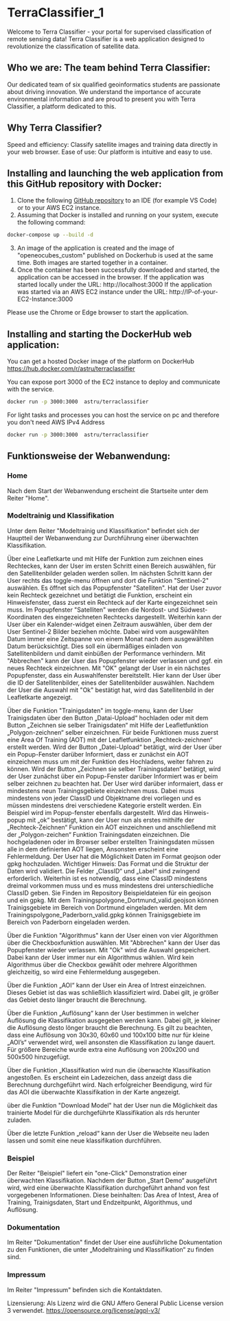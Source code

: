 # TerraClassifier_1

Welcome to Terra Classifier - your portal for supervised classification of remote sensing data!
Terra Classifier is a web application designed to revolutionize the classification of satellite data.

## Who we are: The team behind Terra Classifier: 
Our dedicated team of six qualified geoinformatics students are passionate about driving innovation.
We understand the importance of accurate environmental information and are proud to present you with Terra Classifier, a platform dedicated to this.

## Why Terra Classifier?
Speed and efficiency: Classify satellite images and training data directly in your web browser.
Ease of use: Our platform is intuitive and easy to use.

## Installing and launching the web application from this GitHub repository with Docker:
1. Clone the following [GitHub repository](https://github.com/astru03/TerraClassifier_1) to an IDE (for example VS Code) or to your AWS EC2 instance.
2. Assuming that Docker is installed and running on your system, execute the following command:
```bash
docker-compose up --build -d
```
3. An image of the application is created and the image of "openeocubes_custom" published on Dockerhub is used at the same time. Both images are started together in a container.
4. Once the container has been successfully downloaded and started, the application can be accessed in the browser.
If the application was started locally under the URL: http://localhost:3000
If the application was started via an AWS EC2 instance under the URL: http://IP-of-your-EC2-Instance:3000

Please use the Chrome or Edge browser to start the application.

## Installing and starting the DockerHub web application:
You can get a hosted Docker image of the platform on DockerHub https://hub.docker.com/r/astru/terraclassifier

You can expose port 3000 of the EC2 instance to deploy and communicate with the service.
```bash
docker run -p 3000:3000  astru/terraclassifier
```
For light tasks and processes you can host the service on pc and therefore you don't need AWS IPv4 Address
```bash
docker run -p 3000:3000  astru/terraclassifier
```

## Funktionsweise der Webanwendung:
### Home
Nach dem Start der Webanwendung erscheint die Startseite unter dem Reiter "Home".

### Modeltrainig und Klassifikation
Unter dem Reiter "Modeltrainig und Klassifikation" befindet sich der Hauptteil der Webanwendung zur Durchführung einer überwachten Klassifikation.

Über eine Leafletkarte und mit Hilfe der Funktion zum zeichnen eines Rechteckes, kann der User im ersten Schritt einen Bereich auswählen, für den Satellitenbilder geladen werden sollen. 
Im nächsten Schritt kann der User rechts das toggle-menu öffnen und dort die Funktion "Sentinel-2" auswählen. Es öffnet sich das Popupfenster "Satelliten". 
Hat der User zuvor kein Rechteck gezeichnet und betätigt die Funktion, erscheint ein Hinweisfenster, dass zuerst ein Rechteck auf der Karte eingezeichnet sein muss. 
Im Popupfenster "Satelliten" werden die Nordost- und Südwest-Koordinaten des eingezeichneten Rechtecks dargestellt. Weiterhin kann der User über ein Kalender-widget einen Zeitraum auswählen, über dem der User Sentinel-2 Bilder beziehen möchte. Dabei wird vom ausgewählten Datum immer eine Zeitspanne von einem Monat nach dem ausgewählten Datum berücksichtigt. Dies soll ein übermäßiges einladen von Satellitenbildern und damit einbüßen der Performance verhindern.
Mit "Abbrechen" kann der User das Popupfenster wieder verlassen und ggf. ein neues Rechteck einzeichnen.
Mit "OK" gelangt der User in ein nächstes Popupfenster, dass ein Auswahlfenster bereitstellt. 
Hier kann der User über die ID der Satellitenbilder, eines der Satellitenbilder auswählen. Nachdem der User die Auswahl mit "Ok" bestätigt hat, wird das Satellitenbild in der Leafletkarte angezeigt.

Über die Funktion "Trainigsdaten" im toggle-menu, kann der User Trainigsdaten über den Button „Datai-Upload“ hochladen oder mit dem Button „Zeichnen sie selber Trainigsdaten“ mit Hilfe der Leafletfunktion „Polygon-zeichnen“ selber einzeichnen. 
Für beide Funktionen muss zuerst eine Area Of Training (AOT) mit der Leafletfunktion „Rechteck-zeichnen“ erstellt werden. 
Wird der Button „Datei-Upload“ betätigt, wird der User über ein Popup-Fenster darüber Informiert, dass er zunächst ein AOT einzeichnen muss um mit der Funktion des Hochladens, weiter fahren zu können.
Wird der Button „Zeichnen sie selber Trainingsdaten“ betätigt, wird der User zunächst über ein Popup-Fenster darüber Informiert was er beim selber zeichnen zu beachten hat.
Der User wird darüber informaiert, dass er mindestens neun Trainingsgebiete einzeichnen muss. Dabei muss mindestens von jeder ClassID und Objektname drei vorliegen und es müssen mindestens drei verschiedene Kategorie erstellt werden. Ein Beispiel wird im Popup-fenster ebenfalls dargestellt.
Wird das Hinweis-popup mit „ok“ bestätigt, kann der User nun als erstes mithilfe der „Rechteck-Zeichnen“ Funktion ein AOT einzeichnen und anschließend mit der „Polygon-zeichen“ Funktion Trainingsdaten einzeichnen.
Die hochgeladenen oder im Browser selber erstellten Trainingsdaten müssen alle in dem definierten AOT liegen, Ansonsten erscheint eine Fehlermeldung.
Der User hat die Möglichkeit Daten im Format geojson oder gpkg hochzuladen. 
Wichtiger Hinweis: Das Format und die Struktur der Daten wird validiert. Die Felder „ClassID“ und „Label“ sind zwingend erforderlich. Weiterhin ist es notwendig, dass eine ClassID mindestens dreimal vorkommen muss und es muss mindestens drei unterschiedliche ClassID geben.
Sie Finden im Repository Beispieldateien für ein geojson und ein gpkg.
Mit dem Trainingspolygone_Dortmund_valid.geojson können Trainigsgebiete im Bereich von Dortmund eingeladen werden.
Mit dem Trainingspolygone_Paderborn_valid.gpkg können Trainigsgebiete im Bereich von Paderborn eingeladen werden.

Über die Funktion "Algorithmus" kann der User einen von vier Algorithmen über die Checkboxfunktion auswählen. Mit "Abbrechen" kann der User das Popupfenster wieder verlassen. Mit "Ok" wird die Auswahl gespeichert. Dabei kann der User immer nur ein Algorithmus wählen. Wird kein Algorithmus über die Checkbox gewählt oder mehrere Algorithmen gleichzeitig, so wird eine Fehlermeldung ausgegeben.


Über die Funktion „AOI“ kann der User ein Area of Intrest einzeichnen. Dieses Gebiet ist das was schließlich klassifiziert wird. Dabei gilt, je größer das Gebiet desto länger braucht die Berechnung. 

Über die Funktion „Auflösung“ kann der User bestimmen in welcher Auflösung die Klassifikation ausgegeben werden kann. Dabei gilt, je kleiner die Auflösung desto lönger braucht die Berechnung. Es gilt zu beachten, dass eine Auflösung von 30x30, 60x60 und 100x100 bitte nur für kleine „AOI’s“ verwendet wird, weil ansonsten die Klassifikation zu lange dauert. 
Für größere Bereiche wurde extra eine Auflösung von 200x200 und 500x500 hinzugefügt.

Über die Funktion „Klassifikation wird nun die überwachte Klassifikation angestoßen. Es erscheint ein Ladezeichen, dass anzeigt dass die Berechnung durchgeführt wird. Nach erfolgreicher Beendigung, wird für das AOI die überwachte Klassifikation in der Karte angezeigt. 

über die Funktion "Download Model" hat der User nun die Möglichkeit das trainierte Model für die durchgeführte Klassifikation als rds herunter zuladen.

Über die letzte Funktion „reload“ kann der User die Webseite neu laden lassen und somit eine neue klassifikation durchführen.

### Beispiel
Der Reiter "Beispiel" liefert ein "one-Click" Demonstration einer überwachten Klassifikation.
Nachdem der Button „Start Demo“ ausgeführt wird, wird eine überwachte Klassifikation durchgeführt anhand von fest vorgegebenen Informationen. Diese beinhalten:
Das Area of Intest, Area of Training, Trainigsdaten, Start und Endzeitpunkt, Algorithmus, und Auflösung.


### Dokumentation
Im Reiter "Dokumentation" findet der User eine ausführliche Dokumentation zu den Funktionen, die unter „Modeltraining und Klassifikation“ zu finden sind.

### Impressum
Im Reiter "Impressum" befinden sich die Kontaktdaten.

Lizensierung:
Als Lizenz wird die GNU Affero General Public License version 3 verwendet.
https://opensource.org/license/agpl-v3/

